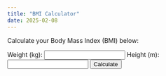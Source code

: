 ```yaml
---
title: "BMI Calculator"
date: 2025-02-08
---
```


<p>Calculate your Body Mass Index (BMI) below:</p>

<form id="bmi-form">
  <label for="weight">Weight (kg):</label>
  <input type="number" id="weight" required>
  <label for="height">Height (m):</label>
  <input type="number" id="height" required>
  <button type="button" onclick="calculateBMI()">Calculate</button>
</form>

<p id="bmi-result"></p>

<script>
  function calculateBMI() {
    var weight = document.getElementById('weight').value;
    var height = document.getElementById('height').value;
    if (weight && height) {
      var bmi = weight / (height * height);
      document.getElementById('bmi-result').innerText = "Your BMI is " + bmi.toFixed(2);
    }
  }
</script>